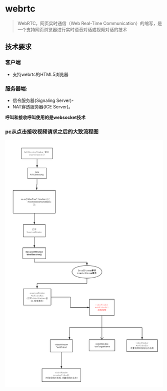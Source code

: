 # webrtc

> WebRTC，网页实时通信（Web Real-Time Communication）的缩写，是一个支持网页浏览器进行实时语音对话或视频对话的技术

## 技术要求

### 客户端

- 支持webrtc的HTML5浏览器

### 服务器端:

- 信令服务器(Signaling Server)- 
- NAT穿透服务器(ICE Server)。



**呼叫和接收呼叫使用的是websocket技术**

### pc从点击接收视频请求之后的大致流程图

![webrtc.pbg](./images/webrtc.png "")